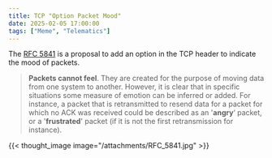 ```yaml
---
title: TCP "Option Packet Mood"
date: 2025-02-05 17:00:00
tags: ["Meme", "Telematics"]
---
```


The [RFC 5841](https://www.rfc-editor.org/rfc/rfc5841.html) is a proposal to add an option in the TCP header to indicate the mood of packets.

> **Packets cannot feel**. They are created for the purpose of moving data from one system to another. However, it is clear that in specific situations some measure of emotion can be inferred or added. For instance, a packet that is retransmitted to resend data for a packet for which no ACK was received could be described as an '**angry**‘ packet, or a '**frustrated**' packet (if it is not the first retransmission for instance).

{{< thought_image image="/attachments/RFC_5841.jpg" >}}
